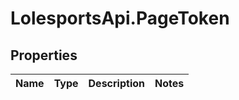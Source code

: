 # LolesportsApi.PageToken

## Properties
Name | Type | Description | Notes
------------ | ------------- | ------------- | -------------
